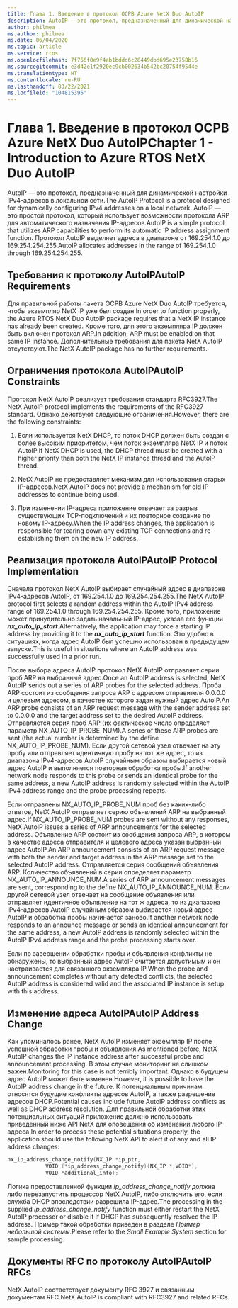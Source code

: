 ```yaml
---
title: Глава 1. Введение в протокол ОСРВ Azure NetX Duo AutoIP
description: AutoIP — это протокол, предназначенный для динамической настройки IPv4-адресов в локальной сети. Для правильной работы пакета ОСРВ Azure NetX Duo AutoIP требуется, чтобы экземпляр NetX IP уже был создан.
author: philmea
ms.author: philmea
ms.date: 06/04/2020
ms.topic: article
ms.service: rtos
ms.openlocfilehash: 7f756f0e9f4ab1bddd6c28449dbd695e23758b16
ms.sourcegitcommit: e3d42e1f2920ec9cb002634b542bc20754f9544e
ms.translationtype: HT
ms.contentlocale: ru-RU
ms.lasthandoff: 03/22/2021
ms.locfileid: "104815395"
---
```

# <a name="chapter-1---introduction-to-azure-rtos-netx-duo-autoip"></a><span data-ttu-id="2c050-104">Глава 1. Введение в протокол ОСРВ Azure NetX Duo AutoIP</span><span class="sxs-lookup"><span data-stu-id="2c050-104">Chapter 1 - Introduction to Azure RTOS NetX Duo AutoIP</span></span>

<span data-ttu-id="2c050-105">AutoIP — это протокол, предназначенный для динамической настройки IPv4-адресов в локальной сети.</span><span class="sxs-lookup"><span data-stu-id="2c050-105">The AutoIP Protocol is a protocol designed for dynamically configuring IPv4 addresses on a local network.</span></span> <span data-ttu-id="2c050-106">AutoIP — это простой протокол, который использует возможности протокола ARP для автоматического назначения IP-адресов.</span><span class="sxs-lookup"><span data-stu-id="2c050-106">AutoIP is a simple protocol that utilizes ARP capabilities to perform its automatic IP address assignment function.</span></span> <span data-ttu-id="2c050-107">Протокол AutoIP выделяет адреса в диапазоне от 169.254.1.0 до 169.254.254.255.</span><span class="sxs-lookup"><span data-stu-id="2c050-107">AutoIP allocates addresses in the range of 169.254.1.0 through 169.254.254.255.</span></span>

## <a name="autoip-requirements"></a><span data-ttu-id="2c050-108">Требования к протоколу AutoIP</span><span class="sxs-lookup"><span data-stu-id="2c050-108">AutoIP Requirements</span></span>

<span data-ttu-id="2c050-109">Для правильной работы пакета ОСРВ Azure NetX Duo AutoIP требуется, чтобы экземпляр NetX IP уже был создан.</span><span class="sxs-lookup"><span data-stu-id="2c050-109">In order to function properly, the Azure RTOS NetX Duo AutoIP package requires that a NetX IP instance has already been created.</span></span> <span data-ttu-id="2c050-110">Кроме того, для этого экземпляра IP должен быть включен протокол ARP.</span><span class="sxs-lookup"><span data-stu-id="2c050-110">In addition, ARP must be enabled on that same IP instance.</span></span> <span data-ttu-id="2c050-111">Дополнительные требования для пакета NetX AutoIP отсутствуют.</span><span class="sxs-lookup"><span data-stu-id="2c050-111">The NetX AutoIP package has no further requirements.</span></span>

## <a name="autoip-constraints"></a><span data-ttu-id="2c050-112">Ограничения протокола AutoIP</span><span class="sxs-lookup"><span data-stu-id="2c050-112">AutoIP Constraints</span></span>

<span data-ttu-id="2c050-113">Протокол NetX AutoIP реализует требования стандарта RFC3927.</span><span class="sxs-lookup"><span data-stu-id="2c050-113">The NetX AutoIP protocol implements the requirements of the RFC3927 standard.</span></span> <span data-ttu-id="2c050-114">Однако действуют следующие ограничения.</span><span class="sxs-lookup"><span data-stu-id="2c050-114">However, there are the following constraints:</span></span>

1. <span data-ttu-id="2c050-115">Если используется NetX DHCP, то поток DHCP должен быть создан с более высоким приоритетом, чем поток экземпляра NetX IP и поток AutoIP.</span><span class="sxs-lookup"><span data-stu-id="2c050-115">If NetX DHCP is used, the DHCP thread must be created with a higher priority than both the NetX IP instance thread and the AutoIP thread.</span></span>

1. <span data-ttu-id="2c050-116">NetX AutoIP не предоставляет механизм для использования старых IP-адресов.</span><span class="sxs-lookup"><span data-stu-id="2c050-116">NetX AutoIP does not provide a mechanism for old IP addresses to continue being used.</span></span>

1. <span data-ttu-id="2c050-117">При изменении IP-адреса приложение отвечает за разрыв существующих TCP-подключений и их повторное создание по новому IP-адресу.</span><span class="sxs-lookup"><span data-stu-id="2c050-117">When the IP address changes, the application is responsible for tearing down any existing TCP connections and re-establishing them on the new IP address.</span></span>

## <a name="autoip-protocol-implementation"></a><span data-ttu-id="2c050-118">Реализация протокола AutoIP</span><span class="sxs-lookup"><span data-stu-id="2c050-118">AutoIP Protocol Implementation</span></span>

<span data-ttu-id="2c050-119">Сначала протокол NetX AutoIP выбирает случайный адрес в диапазоне IPv4-адресов AutoIP, от 169.254.1.0 до 169.254.254.255.</span><span class="sxs-lookup"><span data-stu-id="2c050-119">The NetX AutoIP protocol first selects a random address within the AutoIP IPv4 address range of 169.254.1.0 through 169.254.254.255.</span></span> <span data-ttu-id="2c050-120">Кроме того, приложение может принудительно задать начальный IP-адрес, указав его функции ***nx_auto_ip_start***.</span><span class="sxs-lookup"><span data-stu-id="2c050-120">Alternatively, the application may force a starting IP address by providing it to the ***nx_auto_ip_start*** function.</span></span> <span data-ttu-id="2c050-121">Это удобно в ситуациях, когда адрес AutoIP был успешно использован в предыдущем запуске.</span><span class="sxs-lookup"><span data-stu-id="2c050-121">This is useful in situations where an AutoIP address was successfully used in a prior run.</span></span>

<span data-ttu-id="2c050-122">После выбора адреса AutoIP протокол NetX AutoIP отправляет серии проб ARP на выбранный адрес.</span><span class="sxs-lookup"><span data-stu-id="2c050-122">Once an AutoIP address is selected, NetX AutoIP sends out a series of ARP probes for the selected address.</span></span> <span data-ttu-id="2c050-123">Проба ARP состоит из сообщения запроса ARP с адресом отправителя 0.0.0.0 и целевым адресом, в качестве которого задан нужный адрес AutoIP.</span><span class="sxs-lookup"><span data-stu-id="2c050-123">An ARP probe consists of an ARP request message with the sender address set to 0.0.0.0 and the target address set to the desired AutoIP address.</span></span> <span data-ttu-id="2c050-124">Отправляется серия проб ARP (их фактическое число определяет параметр NX_AUTO_IP_PROBE_NUM).</span><span class="sxs-lookup"><span data-stu-id="2c050-124">A series of these ARP probes are sent (the actual number is determined by the define NX_AUTO_IP_PROBE_NUM).</span></span> <span data-ttu-id="2c050-125">Если другой сетевой узел отвечает на эту пробу или отправляет идентичную пробу на тот же адрес, то из диапазона IPv4-адресов AutoIP случайным образом выбирается новый адрес AutoIP и выполняется повторная обработка пробы.</span><span class="sxs-lookup"><span data-stu-id="2c050-125">If another network node responds to this probe or sends an identical probe for the same address, a new AutoIP address is randomly selected within the AutoIP IPv4 address range and the probe processing repeats.</span></span>

<span data-ttu-id="2c050-126">Если отправлены NX_AUTO_IP_PROBE_NUM проб без каких-либо ответов, NetX AutoIP отправляет серию объявлений ARP на выбранный адрес.</span><span class="sxs-lookup"><span data-stu-id="2c050-126">If NX_AUTO_IP_PROBE_NUM probes are sent without any responses, NetX AutoIP issues a series of ARP announcements for the selected address.</span></span> <span data-ttu-id="2c050-127">Объявление ARP состоит из сообщения запроса ARP, в котором в качестве адреса отправителя и целевого адреса указан выбранный адрес AutoIP.</span><span class="sxs-lookup"><span data-stu-id="2c050-127">An ARP announcement consists of an ARP request message with both the sender and target address in the ARP message set to the selected AutoIP address.</span></span> <span data-ttu-id="2c050-128">Отправляется серия сообщений объявления ARP. Количество объявлений в серии определяет параметр NX_AUTO_IP_ANNOUNCE_NUM.</span><span class="sxs-lookup"><span data-stu-id="2c050-128">A series of ARP announcement messages are sent, corresponding to the define NX_AUTO_IP_ANNOUNCE_NUM.</span></span> <span data-ttu-id="2c050-129">Если другой сетевой узел отвечает на сообщение объявления или отправляет идентичное объявление на тот ж адреса, то из диапазона IPv4-адресов AutoIP случайным образом выбирается новый адрес AutoIP и обработка пробы начинается заново.</span><span class="sxs-lookup"><span data-stu-id="2c050-129">If another network node responds to an announce message or sends an identical announcement for the same address, a new AutoIP address is randomly selected within the AutoIP IPv4 address range and the probe processing starts over.</span></span>

<span data-ttu-id="2c050-130">Если по завершении обработки пробы и объявления конфликты не обнаружены, то выбранный адрес AutoIP считается допустимым и он настраивается для связанного экземпляра IP.</span><span class="sxs-lookup"><span data-stu-id="2c050-130">When the probe and announcement completes without any detected conflicts, the selected AutoIP address is considered valid and the associated IP instance is setup with this address.</span></span>

## <a name="autoip-address-change"></a><span data-ttu-id="2c050-131">Изменение адреса AutoIP</span><span class="sxs-lookup"><span data-stu-id="2c050-131">AutoIP Address Change</span></span>

<span data-ttu-id="2c050-132">Как упоминалось ранее, NetX AutoIP изменяет экземпляр IP после успешной обработки пробы и объявления.</span><span class="sxs-lookup"><span data-stu-id="2c050-132">As mentioned before, NetX AutoIP changes the IP instance address after successful probe and announcement processing.</span></span> <span data-ttu-id="2c050-133">В этом случае мониторинг не слишком важен.</span><span class="sxs-lookup"><span data-stu-id="2c050-133">Monitoring for this case is not terribly important.</span></span> <span data-ttu-id="2c050-134">Однако в будущем адрес AutoIP может быть изменен.</span><span class="sxs-lookup"><span data-stu-id="2c050-134">However, it is possible to have the AutoIP address change in the future.</span></span> <span data-ttu-id="2c050-135">К потенциальным причинам относятся будущие конфликты адресов AutoIP, а также разрешение адресов DHCP.</span><span class="sxs-lookup"><span data-stu-id="2c050-135">Potential causes include future AutoIP address conflicts as well as DHCP address resolution.</span></span> <span data-ttu-id="2c050-136">Для правильной обработки этих потенциальных ситуаций приложение должно использовать приведенный ниже API NetX для оповещения об изменении любого IP-адреса.</span><span class="sxs-lookup"><span data-stu-id="2c050-136">In order to process these potential situations properly, the application should use the following NetX API to alert it of any and all IP address changes:</span></span>

```c
nx_ip_address_change_notify(NX_IP *ip_ptr,
            VOID (*ip_address_change_notify)(NX_IP *,VOID*),
            VOID *additional_info);
```

<span data-ttu-id="2c050-137">Логика предоставленной функции *ip_address_change_notify* должна либо перезапустить процессор NetX AutoIP, либо отключить его, если служба DHCP впоследствии разрешила IP-адрес.</span><span class="sxs-lookup"><span data-stu-id="2c050-137">The processing in the supplied *ip_address_change_notify* function must either restart the NetX AutoIP processor or disable it if DHCP has subsequently resolved the IP address.</span></span> <span data-ttu-id="2c050-138">Пример такой обработки приведен в разделе *Пример небольшой системы*.</span><span class="sxs-lookup"><span data-stu-id="2c050-138">Please refer to the *Small Example System* section for sample processing.</span></span>

## <a name="autoip-rfcs"></a><span data-ttu-id="2c050-139">Документы RFC по протоколу AutoIP</span><span class="sxs-lookup"><span data-stu-id="2c050-139">AutoIP RFCs</span></span>

<span data-ttu-id="2c050-140">NetX AutoIP соответствует документу RFC 3927 и связанным документам RFC.</span><span class="sxs-lookup"><span data-stu-id="2c050-140">NetX AutoIP is compliant with RFC3927 and related RFCs.</span></span>